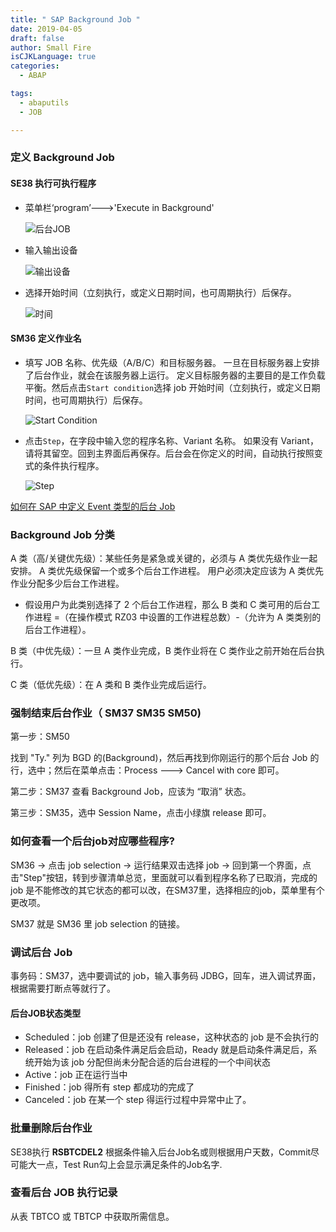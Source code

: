 ```yaml
---
title: " SAP Background Job "
date: 2019-04-05
draft: false
author: Small Fire
isCJKLanguage: true
categories: 
  - ABAP

tags: 
  - abaputils
  - JOB

---
```


### 定义 Background Job

#### SE38 执行可执行程序

- 菜单栏‘program’--->'Execute in Background'

  ![后台JOB](/images/ABAP/JOB1.png)

- 输入输出设备

  ![输出设备](/images/ABAP/JOB3.png)

- 选择开始时间（立刻执行，或定义日期时间，也可周期执行）后保存。

  ![时间](/images/ABAP/JOB2.png)

#### SM36 定义作业名

- 填写 JOB 名称、优先级（A/B/C）和目标服务器。 一旦在目标服务器上安排了后台作业，就会在该服务器上运行。 定义目标服务器的主要目的是工作负载平衡。然后点击`Start condition`选择 job 开始时间（立刻执行，或定义日期时间，也可周期执行）后保存。

  ![Start Condition](/images/ABAP/JOB4.png)

- 点击`Step`，在字段中输入您的程序名称、Variant 名称。 如果没有 Variant，请将其留空。回到主界面后再保存。后台会在你定义的时间，自动执行按照变式的条件执行程序。

  ![Step](/images/ABAP/JOB5.png)

[如何在 SAP 中定义 Event 类型的后台 Job](<http://blog.sina.com.cn/s/blog_76c57b480100rumm.html>)

### Background Job 分类

A 类（高/关键优先级）：某些任务是紧急或关键的，必须与 A 类优先级作业一起安排。 A 类优先级保留一个或多个后台工作进程。 用户必须决定应该为 A 类优先作业分配多少后台工作进程。

- 假设用户为此类别选择了 2 个后台工作进程，那么 B 类和 C 类可用的后台工作进程 =（在操作模式 RZ03 中设置的工作进程总数）-（允许为 A 类类别的后台工作进程）。

B 类（中优先级）：一旦 A 类作业完成，B 类作业将在 C 类作业之前开始在后台执行。

C 类（低优先级）：在 A 类和 B 类作业完成后运行。

### 强制结束后台作业（ SM37 SM35 SM50)

第一步：SM50

找到 "Ty." 列为 BGD 的(Background)，然后再找到你刚运行的那个后台 Job 的行，选中；然后在菜单点击：Process ---> Cancel with core 即可。

第二步：SM37 查看 Background Job，应该为 “取消” 状态。

第三步：SM35，选中 Session Name，点击小绿旗 release 即可。

### 如何查看一个后台job对应哪些程序?

SM36 -> 点击 job selection -> 运行结果双击选择 job -> 回到第一个界面，点击"Step"按钮，转到步骤清单总览，里面就可以看到程序名称了已取消，完成的 job 是不能修改的其它状态的都可以改，在SM37里，选择相应的job，菜单里有个更改项。

SM37 就是 SM36 里 job selection 的链接。

### 调试后台 Job

事务码：SM37，选中要调试的 job，输入事务码 JDBG，回车，进入调试界面，根据需要打断点等就行了。

#### 后台JOB状态类型

- Scheduled：job 创建了但是还没有 release，这种状态的 job 是不会执行的
- Released：job 在启动条件满足后会启动，Ready 就是启动条件满足后，系统开始为该 job 分配但尚未分配合适的后台进程的一个中间状态
- Active：job 正在运行当中
- Finished：job 得所有 step 都成功的完成了
- Canceled：job 在某一个 step 得运行过程中异常中止了。

### 批量删除后台作业

SE38执行 **RSBTCDEL2**  根据条件输入后台Job名或则根据用户天数，Commit尽可能大一点，Test Run勾上会显示满足条件的Job名字.

### 查看后台 JOB 执行记录

从表 TBTCO 或 TBTCP 中获取所需信息。